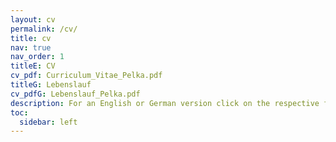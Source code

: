 ```yaml
---
layout: cv
permalink: /cv/
title: cv 
nav: true
nav_order: 1
titleE: CV
cv_pdf: Curriculum_Vitae_Pelka.pdf
titleG: Lebenslauf
cv_pdfG: Lebenslauf_Pelka.pdf
description: For an English or German version click on the respective file.
toc:
  sidebar: left
---
```

